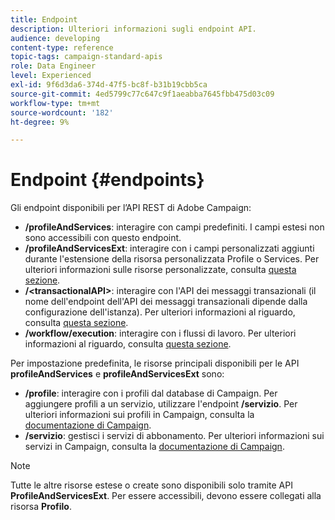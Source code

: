 ```yaml
---
title: Endpoint
description: Ulteriori informazioni sugli endpoint API.
audience: developing
content-type: reference
topic-tags: campaign-standard-apis
role: Data Engineer
level: Experienced
exl-id: 9f6d3da6-374d-47f5-bc8f-b31b19cbb5ca
source-git-commit: 4ed5799c77c647c9f1aeabba7645fbb475d03c09
workflow-type: tm+mt
source-wordcount: '182'
ht-degree: 9%

---
```


# Endpoint {#endpoints}

Gli endpoint disponibili per l’API REST di Adobe Campaign:

* **/profileAndServices**: interagire con campi predefiniti. I campi estesi non sono accessibili con questo endpoint.
* **/profileAndServicesExt**: interagire con i campi personalizzati aggiunti durante l&#39;estensione della risorsa personalizzata Profile o Services. Per ulteriori informazioni sulle risorse personalizzate, consulta [questa sezione](custom-resources.md).
* **/&lt;transactionalAPI>**: interagire con l&#39;API dei messaggi transazionali (il nome dell&#39;endpoint dell&#39;API dei messaggi transazionali dipende dalla configurazione dell&#39;istanza). Per ulteriori informazioni al riguardo, consulta [questa sezione](managing-transactional-messages.md).
* **/workflow/execution**: interagire con i flussi di lavoro. Per ulteriori informazioni al riguardo, consulta [questa sezione](controlling-a-workflow.md).

Per impostazione predefinita, le risorse principali disponibili per le API **profileAndServices** e **profileAndServicesExt** sono:

* **/profile**: interagire con i profili dal database di Campaign. Per aggiungere profili a un servizio, utilizzare l&#39;endpoint **/servizio**. Per ulteriori informazioni sui profili in Campaign, consulta la [documentazione di Campaign](https://helpx.adobe.com/it/campaign/standard/audiences/using/about-profiles.html).
* **/servizio**: gestisci i servizi di abbonamento. Per ulteriori informazioni sui servizi in Campaign, consulta la [documentazione di Campaign](https://helpx.adobe.com/it/campaign/standard/audiences/using/creating-a-service.html).

>[!NOTE]
>
>Tutte le altre risorse estese o create sono disponibili solo tramite API **ProfileAndServicesExt**. Per essere accessibili, devono essere collegati alla risorsa **Profilo**.
